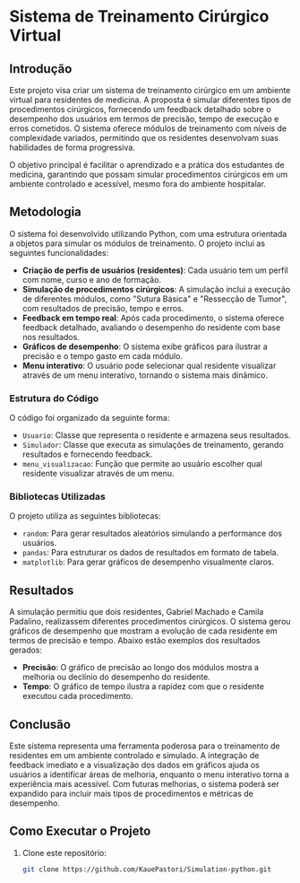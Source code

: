 # Sistema de Treinamento Cirúrgico Virtual

## Introdução

Este projeto visa criar um sistema de treinamento cirúrgico em um ambiente virtual para residentes de medicina. A proposta é simular diferentes tipos de procedimentos cirúrgicos, fornecendo um feedback detalhado sobre o desempenho dos usuários em termos de precisão, tempo de execução e erros cometidos. O sistema oferece módulos de treinamento com níveis de complexidade variados, permitindo que os residentes desenvolvam suas habilidades de forma progressiva.

O objetivo principal é facilitar o aprendizado e a prática dos estudantes de medicina, garantindo que possam simular procedimentos cirúrgicos em um ambiente controlado e acessível, mesmo fora do ambiente hospitalar.

## Metodologia

O sistema foi desenvolvido utilizando Python, com uma estrutura orientada a objetos para simular os módulos de treinamento. O projeto inclui as seguintes funcionalidades:

- **Criação de perfis de usuários (residentes)**: Cada usuário tem um perfil com nome, curso e ano de formação.
- **Simulação de procedimentos cirúrgicos**: A simulação inclui a execução de diferentes módulos, como "Sutura Básica" e "Ressecção de Tumor", com resultados de precisão, tempo e erros.
- **Feedback em tempo real**: Após cada procedimento, o sistema oferece feedback detalhado, avaliando o desempenho do residente com base nos resultados.
- **Gráficos de desempenho**: O sistema exibe gráficos para ilustrar a precisão e o tempo gasto em cada módulo.
- **Menu interativo**: O usuário pode selecionar qual residente visualizar através de um menu interativo, tornando o sistema mais dinâmico.

### Estrutura do Código

O código foi organizado da seguinte forma:
- `Usuario`: Classe que representa o residente e armazena seus resultados.
- `Simulador`: Classe que executa as simulações de treinamento, gerando resultados e fornecendo feedback.
- `menu_visualizacao`: Função que permite ao usuário escolher qual residente visualizar através de um menu.

### Bibliotecas Utilizadas

O projeto utiliza as seguintes bibliotecas:
- `random`: Para gerar resultados aleatórios simulando a performance dos usuários.
- `pandas`: Para estruturar os dados de resultados em formato de tabela.
- `matplotlib`: Para gerar gráficos de desempenho visualmente claros.

## Resultados

A simulação permitiu que dois residentes, Gabriel Machado e Camila Padalino, realizassem diferentes procedimentos cirúrgicos. O sistema gerou gráficos de desempenho que mostram a evolução de cada residente em termos de precisão e tempo. Abaixo estão exemplos dos resultados gerados:

- **Precisão**: O gráfico de precisão ao longo dos módulos mostra a melhoria ou declínio do desempenho do residente.
- **Tempo**: O gráfico de tempo ilustra a rapidez com que o residente executou cada procedimento.

## Conclusão

Este sistema representa uma ferramenta poderosa para o treinamento de residentes em um ambiente controlado e simulado. A integração de feedback imediato e a visualização dos dados em gráficos ajuda os usuários a identificar áreas de melhoria, enquanto o menu interativo torna a experiência mais acessível. Com futuras melhorias, o sistema poderá ser expandido para incluir mais tipos de procedimentos e métricas de desempenho.

## Como Executar o Projeto

1. Clone este repositório:
   ```bash
   git clone https://github.com/KauePastori/Simulation-python.git
